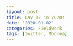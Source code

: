 ```yaml
---
layout: post
title: Day 02 in 2020!
date: '2020-01-02'
categories: Fieldwork
tags: [twitter, Moorea]
---
```

